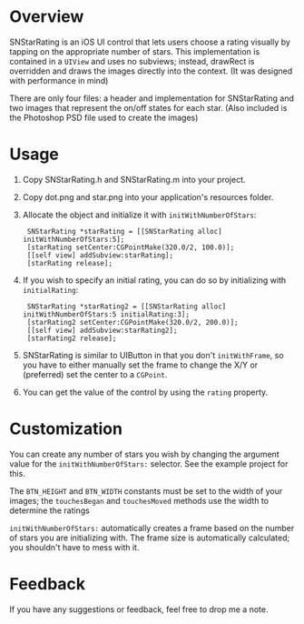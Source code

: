 Overview
================================

SNStarRating is an iOS UI control that lets users choose a rating visually by tapping on the appropriate number of stars. This implementation is contained in a `UIView` and uses no subviews; instead, drawRect is overridden and draws the images directly into the context. (It was designed with performance in mind)

There are only four files: a header and implementation for SNStarRating and two images that represent the on/off states for each star. (Also included is the Photoshop PSD file used to create the images)

Usage
================================

1. Copy SNStarRating.h and SNStarRating.m into your project. 

2. Copy dot.png and star.png into your application's resources folder.

3. Allocate the object and initialize it with `initWithNumberOfStars`:

        SNStarRating *starRating = [[SNStarRating alloc] initWithNumberOfStars:5];
        [starRating setCenter:CGPointMake(320.0/2, 100.0)];
        [[self view] addSubview:starRating];
        [starRating release];

4. If you wish to specify an initial rating, you can do so by initializing with `initialRating`:

        SNStarRating *starRating2 = [[SNStarRating alloc] initWithNumberOfStars:5 initialRating:3];
        [starRating2 setCenter:CGPointMake(320.0/2, 200.0)];
        [[self view] addSubview:starRating2];
        [starRating2 release];

5. SNStarRating is similar to UIButton in that you don't `initWithFrame`, so you have to either manually set the frame to change the X/Y or (preferred) set the center to a `CGPoint`.

6. You can get the value of the control by using the `rating` property.


Customization
================================

You can create any number of stars you wish by changing the argument value for the `initWithNumberOfStars:` selector. See the example project for this.

The `BTN_HEIGHT` and `BTN_WIDTH` constants must be set to the width of your images; the `touchesBegan` and `touchesMoved` methods use the width to determine the ratings

`initWithNumberOfStars:` automatically creates a frame based on the number of stars you are initializing with. The frame size is automatically calculated; you shouldn't have to mess with it.


Feedback
================================

If you have any suggestions or feedback, feel free to drop me a note.

